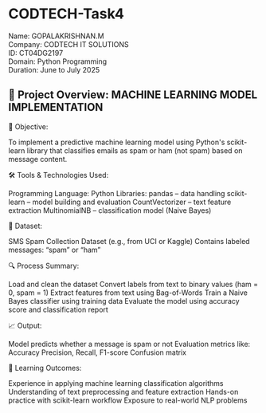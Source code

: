# CODTECH-Task4

Name: GOPALAKRISHNAN.M                                                                            
Company: CODTECH IT SOLUTIONS                                                                                    
ID: CT04DG2197                                               
Domain: Python Programming                                                           
Duration: June to July 2025                                            

## 🤖 Project Overview: MACHINE LEARNING MODEL IMPLEMENTATION

🎯 Objective:

To implement a predictive machine learning model using Python's scikit-learn library that classifies emails as spam or ham (not spam) based on message content.

🛠️ Tools & Technologies Used:

Programming Language: Python
Libraries:
pandas – data handling
scikit-learn – model building and evaluation
CountVectorizer – text feature extraction
MultinomialNB – classification model (Naive Bayes)

📁 Dataset:

SMS Spam Collection Dataset (e.g., from UCI or Kaggle)
Contains labeled messages: “spam” or “ham”

🔍 Process Summary:

Load and clean the dataset
Convert labels from text to binary values (ham = 0, spam = 1)
Extract features from text using Bag-of-Words
Train a Naive Bayes classifier using training data
Evaluate the model using accuracy score and classification report

📈 Output:

Model predicts whether a message is spam or not
Evaluation metrics like:
Accuracy
Precision, Recall, F1-score
Confusion matrix

📌 Learning Outcomes:

Experience in applying machine learning classification algorithms
Understanding of text preprocessing and feature extraction
Hands-on practice with scikit-learn workflow
Exposure to real-world NLP problems
